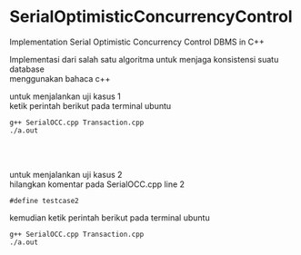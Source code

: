 # SerialOptimisticConcurrencyControl
Implementation Serial Optimistic Concurrency Control DBMS in C++

Implementasi dari salah satu algoritma untuk menjaga konsistensi suatu database<br>
menggunakan bahaca c++

untuk menjalankan uji kasus 1<br>
ketik perintah berikut pada terminal ubuntu
```
g++ SerialOCC.cpp Transaction.cpp
./a.out
```
<br><br>

untuk menjalankan uji kasus 2 <br>
hilangkan komentar pada SerialOCC.cpp line 2
```
#define testcase2
```
kemudian ketik perintah berikut pada terminal ubuntu
```
g++ SerialOCC.cpp Transaction.cpp
./a.out
```
